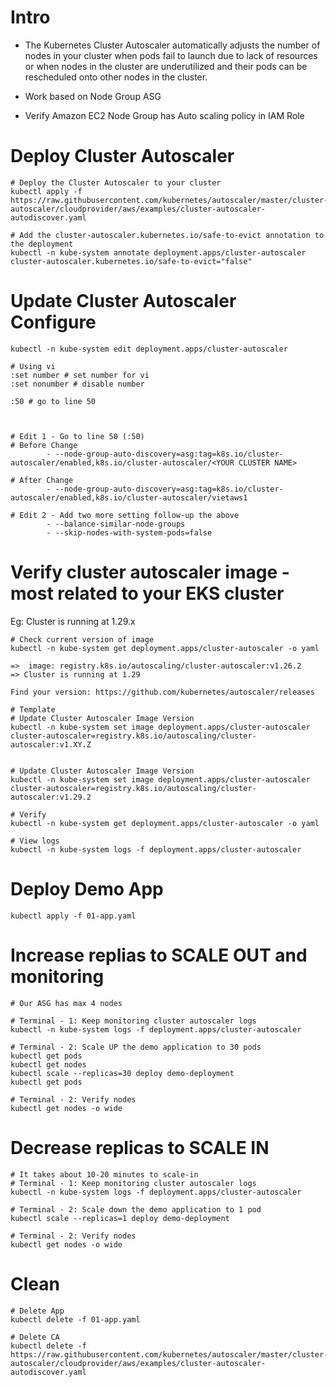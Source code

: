 # Intro

- The Kubernetes Cluster Autoscaler automatically adjusts the number of nodes in
  your cluster when pods fail to launch due to lack of resources or when nodes
  in the cluster are underutilized and their pods can be rescheduled onto other
  nodes in the cluster.

- Work based on Node Group ASG

- Verify Amazon EC2 Node Group has Auto scaling policy in IAM Role

# Deploy Cluster Autoscaler

```
# Deploy the Cluster Autoscaler to your cluster
kubectl apply -f https://raw.githubusercontent.com/kubernetes/autoscaler/master/cluster-autoscaler/cloudprovider/aws/examples/cluster-autoscaler-autodiscover.yaml

# Add the cluster-autoscaler.kubernetes.io/safe-to-evict annotation to the deployment
kubectl -n kube-system annotate deployment.apps/cluster-autoscaler cluster-autoscaler.kubernetes.io/safe-to-evict="false"
```

# Update Cluster Autoscaler Configure

```
kubectl -n kube-system edit deployment.apps/cluster-autoscaler

# Using vi
:set number # set number for vi
:set nonumber # disable number

:50 # go to line 50



# Edit 1 - Go to line 50 (:50)
# Before Change
        - --node-group-auto-discovery=asg:tag=k8s.io/cluster-autoscaler/enabled,k8s.io/cluster-autoscaler/<YOUR CLUSTER NAME>

# After Change
        - --node-group-auto-discovery=asg:tag=k8s.io/cluster-autoscaler/enabled,k8s.io/cluster-autoscaler/vietaws1

# Edit 2 - Add two more setting follow-up the above
        - --balance-similar-node-groups
        - --skip-nodes-with-system-pods=false
```

# Verify cluster autoscaler image - most related to your EKS cluster

Eg: Cluster is running at 1.29.x

```
# Check current version of image
kubectl -n kube-system get deployment.apps/cluster-autoscaler -o yaml

=>  image: registry.k8s.io/autoscaling/cluster-autoscaler:v1.26.2
=> Cluster is running at 1.29

Find your version: https://github.com/kubernetes/autoscaler/releases

# Template
# Update Cluster Autoscaler Image Version
kubectl -n kube-system set image deployment.apps/cluster-autoscaler cluster-autoscaler=registry.k8s.io/autoscaling/cluster-autoscaler:v1.XY.Z


# Update Cluster Autoscaler Image Version
kubectl -n kube-system set image deployment.apps/cluster-autoscaler cluster-autoscaler=registry.k8s.io/autoscaling/cluster-autoscaler:v1.29.2

# Verify
kubectl -n kube-system get deployment.apps/cluster-autoscaler -o yaml

# View logs
kubectl -n kube-system logs -f deployment.apps/cluster-autoscaler

```

# Deploy Demo App

```
kubectl apply -f 01-app.yaml
```

# Increase replias to SCALE OUT and monitoring

```
# Our ASG has max 4 nodes

# Terminal - 1: Keep monitoring cluster autoscaler logs
kubectl -n kube-system logs -f deployment.apps/cluster-autoscaler

# Terminal - 2: Scale UP the demo application to 30 pods
kubectl get pods
kubectl get nodes
kubectl scale --replicas=30 deploy demo-deployment
kubectl get pods

# Terminal - 2: Verify nodes
kubectl get nodes -o wide
```

# Decrease replicas to SCALE IN

```
# It takes about 10-20 minutes to scale-in
# Terminal - 1: Keep monitoring cluster autoscaler logs
kubectl -n kube-system logs -f deployment.apps/cluster-autoscaler

# Terminal - 2: Scale down the demo application to 1 pod
kubectl scale --replicas=1 deploy demo-deployment

# Terminal - 2: Verify nodes
kubectl get nodes -o wide
```

# Clean

```
# Delete App
kubectl delete -f 01-app.yaml

# Delete CA
kubectl delete -f https://raw.githubusercontent.com/kubernetes/autoscaler/master/cluster-autoscaler/cloudprovider/aws/examples/cluster-autoscaler-autodiscover.yaml
```
